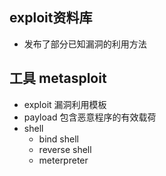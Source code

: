 ## exploit资料库

- 发布了部分已知漏洞的利用方法

## 工具 metasploit

- exploit 漏洞利用模板
- payload 包含恶意程序的有效载荷
- shell
  - bind shell
  - reverse shell
  - meterpreter

